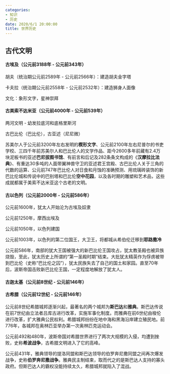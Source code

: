 ```yaml
---
categories: 
- 知识
- 历史
date: 2020/6/1 20:00:00
title: 世界历史
---
```


## 古代文明

#### 古埃及（公元前3188年 - 公元前343年）

胡夫（统治期公元前2589年 - 公元前2566年）：建造胡夫金字塔

卡夫拉（统治期公元前2558年 - 公元前2532年）：建造狮身人面像

文化：象形文字，星神崇拜

<!--more-->

#### 古美索不达米亚（公元前4000年 - 公元前539年）

两河文明 - 幼发拉底河和底格里斯河

古巴比伦（巴比伦），古亚述（尼尼微）

苏美尔人于公元前3200年左右发明的**楔形文字**、公元前2100年左右尼普尔的书吏学校、三四千年前苏美尔人和巴比伦人的文学作品、距今2600多年前藏有2.4万块泥板书的亚述**巴尼拔图书馆**、有前言和后记及282条条文构成的《**汉摩拉比法典**》、有重达30多吨的人面带翼神兽守卫的亚述君王宫殿、古巴比伦人关于三角的代数的运算、公元前747年巴比伦人对日食和月蚀的准确预测、用琉璃砖装饰的新巴比伦城和传说中的巴别塔和巴比伦**空中花园**，以及各时期的雕塑和艺术品，这些成就都属于美索不达米亚这个古老的文明。

#### 古以色列（公元前2000年 - 公元前586年）

公元前1600年，犹太人开始沦为古埃及奴隶

公元前1250年，摩西出埃及

公元前1050年，以色列建国

公元前1003年，以色列的第二位国王，大卫王，将都城从希伯伦迁移到**耶路撒冷**

公元前586年，南部的犹大王国被强大的新巴比伦王国攻占，犹太教圣殿也被异族烧毁，至此，犹太历史上所谓的“第一圣殿时期”结束。大批犹太精英作为俘虏被带到巴比伦（史称“巴比伦之囚”），犹太民族失去了自己的国土和家园。直至70年后，波斯帝国击败新巴比伦王国，一定程度地解放了犹太人。

#### 古迦太基（公元前8世纪 - 公元前146年）



#### 古希腊（公元前12世纪 - 公元前146年）

公元前8世纪希腊城邦逐渐兴起，最著名的两个城邦为**斯巴达**和**雅典**。斯巴达传说在前7世纪由立法者吕库古进行改革，实施军事化制度。而雅典在前6世纪由梭伦进行改革，扩大雅典公民权利。希腊城邦纷纷在地中海和黑海沿岸建立殖民地。前776年，各城邦在奥林匹亚举办第一次奥林匹克运动会。

公元前492和480年，波斯帝国对希腊世界进行了两次大规模的入侵，均遭到挫败，史称**希波战争**，古希腊文明进入了它的高峰。

公元前431年，雅典领导的提洛同盟和斯巴达领导的伯罗奔尼撒同盟之间再次爆发战争，史称**伯罗奔尼撒战争**。雅典民主制结束，取而代之的是斯巴达人支持的寡头政府。但斯巴达人的霸权没能持续太久，希腊城邦就陷入了混战。

#### 
